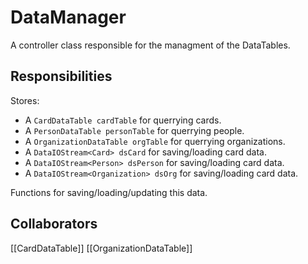 # DataManager
A controller class responsible for the managment of the DataTables.

## Responsibilities
Stores:
- A `CardDataTable cardTable` for querrying cards.
- A `PersonDataTable personTable` for querrying people.
- A `OrganizationDataTable orgTable` for querrying organizations.
- A `DataIOStream<Card> dsCard` for saving/loading card data.
- A `DataIOStream<Person> dsPerson` for saving/loading card data.
- A `DataIOStream<Organization> dsOrg` for saving/loading card data.

Functions for saving/loading/updating this data.

## Collaborators
[[CardDataTable]]
[[OrganizationDataTable]]
